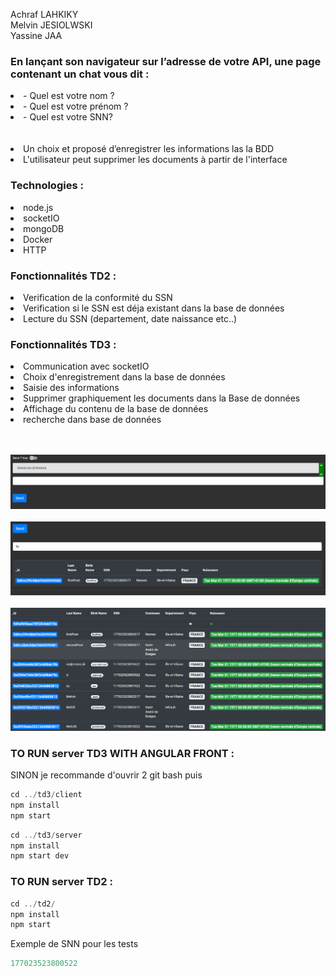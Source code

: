<p>
Achraf LAHKIKY
<br>
Melvin JESIOLWSKI
<br>
Yassine JAA
</p>

<h3> En lançant son navigateur sur l’adresse de votre API, une page contenant un chat vous dit : </h3>

<li>- Quel est votre nom ?</li>
<li>- Quel est votre prénom ?</li>
<li>- Quel est votre SNN?</li>
<br></br>
<li>Un choix et proposé d’enregistrer les informations las la BDD</li>
<li>L'utilisateur peut supprimer les documents à partir de l'interface</li>

<h3> Technologies : </h3>

<li>node.js</li>
<li>socketIO</li>
<li>mongoDB</li>
<li>Docker</li>
<li>HTTP</li>

<h3> Fonctionnalités TD2 : </h3>

<li>Verification de la conformité du SSN</li>
<li>Verification si le SSN est déja existant dans la base de données</li>
<li>Lecture du SSN (departement, date naissance etc..)</li>

<h3> Fonctionnalités TD3 : </h3>

<li>Communication avec socketIO</li>
<li>Choix d'enregistrement dans la base de données</li>
<li>Saisie des informations</li>
<li>Supprimer graphiquement les documents dans la Base de données</li>
<li>Affichage du contenu de la base de données </li>
<li>recherche dans base de données</li>

<br></br>
![Alt text](Chat.PNG?raw=true "On Start")
<br></br>
![Alt text](Recherche.PNG?raw=true "On Start")
<br></br>
![Alt text](BDD.PNG?raw=true "On Start")

<h3> TO RUN server TD3 WITH ANGULAR FRONT  : </h3>
<p> SINON je recommande d'ouvrir 2 git bash puis </li>

```javascript
cd ../td3/client   
npm install 
npm start
```

```javascript
cd ../td3/server 
npm install 
npm start dev 
```

<h3> TO RUN server TD2 : </h3>

```javascript
cd ../td2/ 
npm install 
npm start
```
<p>Exemple de SNN pour les tests</p>

```javascript
177023523800522
```



